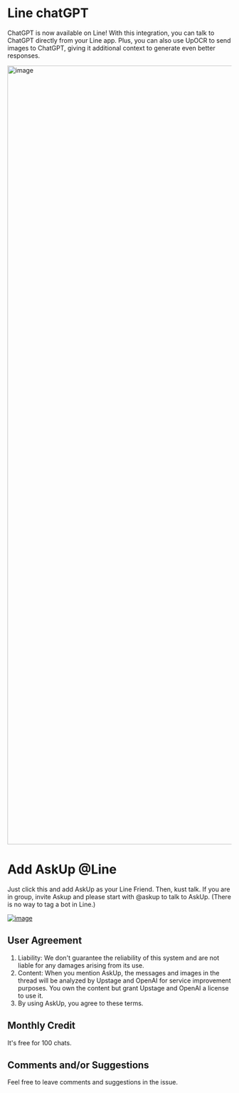 # Line chatGPT

ChatGPT is now available on Line! With this integration, you can talk to ChatGPT directly from your Line app. Plus, you can also use UpOCR to send images to ChatGPT, giving it additional context to generate even better responses.

<img width="1749" alt="image" src="https://user-images.githubusercontent.com/901975/222891754-0d946890-0fde-4dd6-b124-b028fb348973.png">

# Add AskUp @Line
Just click this and add AskUp as your Line Friend. Then, kust talk. If you are in group, invite Askup and please start with @askup to talk to AskUp. 
(There is no way to tag a bot in Line.)

[![image](https://user-images.githubusercontent.com/901975/222890577-dda991dc-16c4-4678-b538-07a72db9ff4a.png)](https://liff.line.me/1645278921-kWRPP32q/?accountId=249euaat)


## User Agreement
1. Liability: We don't guarantee the reliability of this system and are not liable for any damages arising from its use.
2. Content: When you mention AskUp, the messages and images in the thread will be analyzed by Upstage and OpenAI for service improvement purposes. You own the content but grant Upstage and OpenAI a license to use it. 
3. By using AskUp, you agree to these terms.

## Monthly Credit
It's free for 100 chats. 

## Comments and/or Suggestions
Feel free to leave comments and suggestions in the issue.

